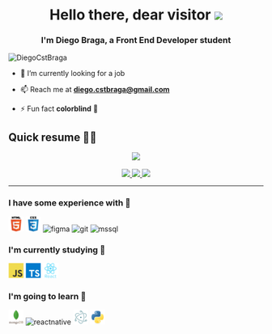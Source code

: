 <h1 align="center">Hello there, dear visitor <img src="https://raw.githubusercontent.com/kaueMarques/kaueMarques/master/hi.gif" width="30px"></h1>
<h3 align="center">I'm Diego Braga, a Front End Developer student</h3>

<p align="left"> <img src="https://komarev.com/ghpvc/?username=DiegoCstBraga" alt="DiegoCstBraga" /> </p>

- 🔭 I’m currently looking for a job

- 📫 Reach me at **diego.cstbraga@gmail.com**

- ⚡ Fun fact **colorblind** 🎨

## Quick resume 👨‍💻

<p align='center'>
  <a  href="https://github.com/DiegoCstBraga">
    <img  height="180em" src="https://github-readme-stats.vercel.app/api?username=DiegoCstBraga&show_icons=true&include_all_commits=true&count_private=true" />
  </a>
</p>

<p align='center'>
  <a href="https://www.twitch.tv/espson" target="_blank">
    <img src="https://img.shields.io/badge/Twitch-9146FF?style=for-the-badge&logo=twitch&logoColor=white" target="_blank">
  </a>
  
  <a href = "mailto:diego.cstbraga@gmail.com" target="_blank">
    <img src="https://img.shields.io/badge/-Gmail-%23333?style=for-the-badge&logo=gmail&logoColor=white">
  </a>
  
  <a href="https://www.linkedin.com/in/DiegoCstBraga" target="_blank">
    <img src="https://img.shields.io/badge/-LinkedIn-%230077B5?style=for-the-badge&logo=linkedin&logoColor=white" target="_blank">
  </a>
  
</p>

---

### I have some experience with 🧪
<div style="display: inline-block">
  <img alt="html5" width="30" height="30" src="https://raw.githubusercontent.com/devicons/devicon/master/icons/html5/html5-original-wordmark.svg" />
  <img alt="css3" width="30" height="30" src="https://raw.githubusercontent.com/devicons/devicon/master/icons/css3/css3-original-wordmark.svg" />
  <img alt="figma" width="30" height="30" src="https://www.vectorlogo.zone/logos/figma/figma-icon.svg" />
  <img alt="git" width="30" height="30" src="https://www.vectorlogo.zone/logos/git-scm/git-scm-icon.svg" />
  <img alt="mssql" width="30" height="30" src="https://www.svgrepo.com/show/303229/microsoft-sql-server-logo.svg" />

</div>

### I'm currently studying 🔎
<div style="display: inline-block">
  <img alt="javascript" width="30" height="30" src="https://raw.githubusercontent.com/devicons/devicon/master/icons/javascript/javascript-original.svg" />
  <img alt="typescript" width="30" height="30" src="https://raw.githubusercontent.com/devicons/devicon/master/icons/typescript/typescript-original.svg" />
  <img alt="react" width="30" height="30" src="https://raw.githubusercontent.com/devicons/devicon/master/icons/react/react-original-wordmark.svg" />
  
</div>

### I'm going to learn 🎯
<div style="display: inline-block">
  <img alt="mongodb" width="30" height="30" src="https://raw.githubusercontent.com/devicons/devicon/master/icons/mongodb/mongodb-original-wordmark.svg" />

  <img alt="reactnative" width="30" height="30" src="https://reactnative.dev/img/header_logo.svg"/>
  <img alt="electron" width="30" height="30" src="https://raw.githubusercontent.com/devicons/devicon/master/icons/electron/electron-original.svg" />

  <img alt="python" width="30" height="30" src="https://raw.githubusercontent.com/devicons/devicon/master/icons/python/python-original.svg" />

</div>
